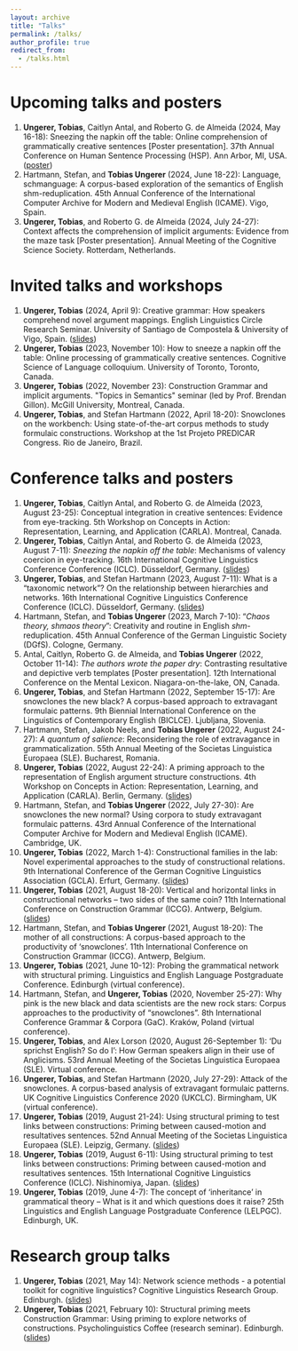 ```yaml
---
layout: archive
title: "Talks"
permalink: /talks/
author_profile: true
redirect_from:
  - /talks.html
---
```

<!--   -->
 
Upcoming talks and posters
======
1. <b>Ungerer, Tobias</b>, Caitlyn Antal, and Roberto G. de Almeida (2024, May 16-18): Sneezing the napkin off the table: Online comprehension of grammatically creative sentences [Poster presentation]. 37th Annual Conference on Human Sentence Processing (HSP). Ann Arbor, MI, USA. (<a href="https://tungerer.github.io/files/Ungerer-et-al-2024-Valency-coercion-poster-HSP.pdf">poster</a>)
1. Hartmann, Stefan, and <b>Tobias Ungerer</b> (2024, June 18-22): Language, schmanguage: A corpus-based exploration of the semantics of English shm-reduplication. 45th Annual Conference of the International Computer Archive for Modern and Medieval English (ICAME). Vigo, Spain.
1. <b>Ungerer, Tobias</b>, and Roberto G. de Almeida (2024, July 24-27): Context affects the comprehension of implicit arguments: Evidence from the maze task [Poster presentation]. Annual Meeting of the Cognitive Science Society. Rotterdam, Netherlands.

Invited talks and workshops
======
1. <b>Ungerer, Tobias</b> (2024, April 9): Creative grammar: How speakers comprehend novel argument mappings. English Linguistics Circle Research Seminar. University of Santiago de Compostela & University of Vigo, Spain. (<a href="https://tungerer.github.io/files/Ungerer-2024-ELC-Creative-grammar.pdf">slides</a>)
1. <b>Ungerer, Tobias</b> (2023, November 10): How to sneeze a napkin off the table: Online processing of grammatically creative sentences. Cognitive Science of Language colloquium. University of Toronto, Toronto, Canada.
1. <b>Ungerer, Tobias</b> (2022, November 23): Construction Grammar and implicit arguments. "Topics in Semantics" seminar (led by Prof. Brendan Gillon). McGill University, Montreal, Canada.
1. <b>Ungerer, Tobias</b>, and Stefan Hartmann (2022, April 18-20): Snowclones on the workbench: Using state-of-the-art corpus methods to study formulaic constructions. Workshop at the 1st Projeto PREDICAR Congress. Rio de Janeiro, Brazil.

Conference talks and posters
======
1. <b>Ungerer, Tobias</b>, Caitlyn Antal, and Roberto G. de Almeida (2023, August 23-25): Conceptual integration in creative sentences: Evidence from eye-tracking. 5th Workshop on Concepts in Action: Representation, Learning, and Application (CARLA). Montreal, Canada.
1. <b>Ungerer, Tobias</b>, Caitlyn Antal, and Roberto G. de Almeida (2023, August 7-11): <i>Sneezing the napkin off the table</i>: Mechanisms of valency coercion in eye-tracking. 16th International Cognitive Linguistics Conference Conference (ICLC). Düsseldorf, Germany. (<a href="https://tungerer.github.io/files/Ungerer-et-al-2023-Valency-coercion-in-eye-tracking.pdf">slides</a>)
1. <b>Ungerer, Tobias</b>, and Stefan Hartmann (2023, August 7-11): What is a “taxonomic network”? On the relationship between hierarchies and networks. 16th International Cognitive Linguistics Conference Conference (ICLC). Düsseldorf, Germany. (<a href="https://tungerer.github.io/files/Ungerer-Hartmann-2023-ICLC-What-is-a-taxonomic-network.pdf">slides</a>)
1. Hartmann, Stefan, and <b>Tobias Ungerer</b> (2023, March 7-10): “<i>Chaos theory, shmaos theory</i>”: Creativity and routine in English <i>shm</i>-reduplication. 45th Annual Conference of the German Linguistic Society (DGfS). Cologne, Germany.
1. Antal, Caitlyn, Roberto G. de Almeida, and <b>Tobias Ungerer</b> (2022, October 11-14): <i>The authors wrote the paper dry</i>: Contrasting resultative and depictive verb templates [Poster presentation]. 12th International Conference on the Mental Lexicon. Niagara-on-the-lake, ON, Canada.
1. <b>Ungerer, Tobias</b>, and Stefan Hartmann (2022, September 15-17): Are snowclones the new black? A corpus-based approach to extravagant formulaic patterns. 9th Biennial International Conference on the Linguistics of Contemporary English (BICLCE). Ljubljana, Slovenia.
1. Hartmann, Stefan, Jakob Neels, and <b>Tobias Ungerer</b> (2022, August 24-27): <i>A quantum of salience</i>: Reconsidering the role of extravagance in grammaticalization. 55th Annual Meeting of the Societas Linguistica Europaea (SLE). Bucharest, Romania.
1. <b>Ungerer, Tobias</b> (2022, August 22-24): A priming approach to the representation of English argument structure constructions. 4th Workshop on Concepts in Action: Representation, Learning, and Application (CARLA). Berlin, Germany. (<a href="https://tungerer.github.io/files/Ungerer-2022-A-priming-approach-to-English-ASCs.pdf">slides</a>)
1. Hartmann, Stefan, and <b>Tobias Ungerer</b> (2022, July 27-30): Are snowclones the new normal? Using corpora to study extravagant formulaic patterns. 43rd Annual Conference of the International Computer Archive for Modern and Medieval English (ICAME). Cambridge, UK.
1. <b>Ungerer, Tobias</b> (2022, March 1-4): Constructional families in the lab: Novel experimental approaches to the study of constructional relations. 9th International Conference of the German Cognitive Linguistics Association (GCLA). Erfurt, Germany. (<a href="https://tungerer.github.io/files/Ungerer-2022-Constructional-families-in-the-lab.pdf">slides</a>)
1. <b>Ungerer, Tobias</b> (2021, August 18-20): Vertical and horizontal links in constructional networks – two sides of the same coin? 11th International Conference on Construction Grammar (ICCG). Antwerp, Belgium. (<a href="https://tungerer.github.io/files/Ungerer-2021-Vertical-and-horizontal-links.pdf">slides</a>)
1. Hartmann, Stefan, and <b>Tobias Ungerer</b> (2021, August 18-20): The mother of all constructions: A corpus-based approach to the productivity of ‘snowclones’. 11th International Conference on Construction Grammar (ICCG). Antwerp, Belgium.
1. <b>Ungerer, Tobias</b> (2021, June 10-12): Probing the grammatical network with structural priming. Linguistics and English Language Postgraduate Conference. Edinburgh (virtual conference).
1. Hartmann, Stefan, and <b>Ungerer, Tobias</b> (2020, November 25-27): Why pink is the new black and data scientists are the new rock stars: Corpus approaches to the productivity of “snowclones”. 8th International Conference Grammar & Corpora (GaC). Kraków, Poland (virtual conference). 
1. <b>Ungerer, Tobias</b>, and Alex Lorson (2020, August 26-September 1): ‘Du sprichst English? So do I’: How German speakers align in their use of Anglicisms. 53rd Annual Meeting of the Societas Linguistica Europaea (SLE). Virtual conference.
1. <b>Ungerer, Tobias</b>, and Stefan Hartmann (2020, July 27-29): Attack of the snowclones. A corpus-based analysis of extravagant formulaic patterns. UK Cognitive Linguistics Conference 2020 (UKCLC). Birmingham, UK (virtual conference).
1. <b>Ungerer, Tobias</b> (2019, August 21-24): Using structural priming to test links between constructions: Priming between caused-motion and resultatives sentences. 52nd Annual Meeting of the Societas Linguistica Europaea (SLE). Leipzig, Germany. (<a href="https://tungerer.github.io/files/Ungerer-2019-SLE-Using-structural-priming-to-test-links.pdf">slides</a>)
1. <b>Ungerer, Tobias</b> (2019, August 6-11): Using structural priming to test links between constructions: Priming between caused-motion and resultatives sentences. 15th International Cognitive Linguistics Conference (ICLC). Nishinomiya, Japan. (<a href="https://tungerer.github.io/files/Ungerer-2019-ICLC-Using-structural-priming-to-test-links.pdf">slides</a>)
1. <b>Ungerer, Tobias</b> (2019, June 4-7): The concept of ‘inheritance’ in grammatical theory – What is it and which questions does it raise? 25th Linguistics and English Language Postgraduate Conference (LELPGC). Edinburgh, UK.

Research group talks
======
1. <b>Ungerer, Tobias</b> (2021, May 14): Network science methods - a potential toolkit for cognitive linguistics?  Cognitive Linguistics Research Group. Edinburgh. (<a href="https://tungerer.github.io/files/Ungerer-2021-Network-science-methods.pdf">slides</a>)
1. <b>Ungerer, Tobias</b> (2021, February 10): Structural priming meets Construction Grammar: Using priming to explore networks of constructions. Psycholinguistics Coffee (research seminar). Edinburgh. (<a href="https://tungerer.github.io/files/Ungerer-2021-Structural-priming-meets-Construction-Grammar.pdf">slides</a>)













